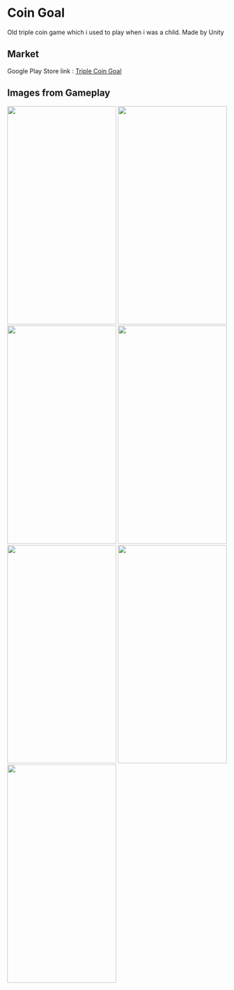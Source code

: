 # Coin Goal
 Old triple coin game which i used to play when i was a child. Made by Unity
## Market

Google Play Store link : [Triple Coin Goal](https://play.google.com/store/apps/details?id=com.LeobGames.TripleCoinGoal)
## Images from Gameplay

<image src="https://user-images.githubusercontent.com/17069232/221906153-efb6b349-95bb-4448-9ab5-a64b088abf6a.png" width="250" height="500">
<image src="https://user-images.githubusercontent.com/17069232/221906207-5d18aa96-b5da-4504-8006-a13c50fb6298.png" width="250" height="500">
<image src="https://user-images.githubusercontent.com/17069232/221906220-d77f9dd4-e9df-4dd9-ba06-346879bda2ac.png" width="250" height="500">
<image src="https://user-images.githubusercontent.com/17069232/221906231-a3d4668d-1948-4a74-a22e-bc46914e2c9a.png" width="250" height="500">
<image src="https://user-images.githubusercontent.com/17069232/221906242-60e8a986-91dc-4298-ab97-62f70c6e3d4d.png" width="250" height="500">
<image src="https://user-images.githubusercontent.com/17069232/221906250-9a653344-85d3-4744-96bb-3b4cec56761f.png" width="250" height="500">
<image src="https://user-images.githubusercontent.com/17069232/221906265-2376470c-911d-48e3-9f9b-77a2e019dcca.png" width="250" height="500">
